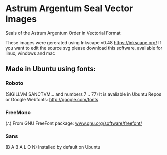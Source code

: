 # Astrum Argentum Seal Vector Images

Seals of the Astrum Argentum Order in Vectorial Format

These images were gererated using Inkscape v0.48 
https://inkscape.org/
If you want to edit the source svg please download this software, avaliable for linux, windows and mac


## Made in Ubuntu using fonts:

### **Roboto**
(SIGILLVM SANCTVM... and numbers 7 .. 77)
It is avaliable in Ubuntu Repos or Google Webfonts: http://google.com/fonts

### **FreeMono**
(∴)
From GNU FreeFont package: www.gnu.org/software/freefont/

### **Sans**
(B A B A L O N)
Installed by default on Ubuntu

